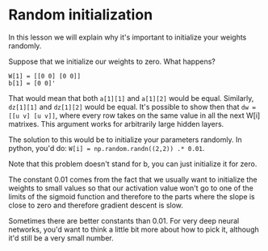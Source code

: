 # Random initialization

In this lesson we will explain why it's important to initialize your weights randomly.

Suppose that we initialize our weights to zero. What happens?

```
W[1] = [[0 0] [0 0]]
b[1] = [0 0]'
```

That would mean that both `a[1][1]` and `a[1][2]` would be equal. Similarly, `dz[1][1]` and `dz[1][2]` would be equal. It's possible to show then that `dw = [[u v] [u v]]`, where every row takes on the same value in all the next W[i] matrixes. This argument works for arbitrarily large hidden layers.

The solution to this would be to initialize your parameters randomly. In python, you'd do: `W[i] = np.random.randn((2,2)) .* 0.01`.

Note that this problem doesn't stand for b, you can just initialize it for zero.

The constant 0.01 comes from the fact that we usually want to initialize the weights to small values so that our activation value won't go to one of the limits of the sigmoid function and therefore to the parts where the slope is close to zero and therefore gradient descent is slow.

Sometimes there are better constants than 0.01. For very deep neural networks, you'd want to think a little bit more about how to pick it, although it'd still be a very small number.
